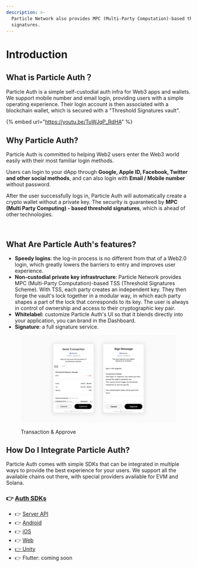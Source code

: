 ```yaml
---
description: >-
  Particle Network also provides MPC (Multi-Party Computation)-based threshold
  signatures.
---
```


# Introduction

## What is Particle Auth？

Particle Auth is a simple self-custodial auth infra for Web3 apps and wallets. We support mobile number and email login, providing users with a simple operating experience. Their login account is then associated with a blockchain wallet, which is secured with a "Threshold Signatures vault".

{% embed url="https://youtu.be/TuWJqP_RdHA" %}

## Why Particle Auth?&#x20;

Particle Auth is committed to helping Web2 users enter the Web3 world easily with their most familiar login methods.&#x20;

Users can login to your dApp through **Google, Apple ID, Facebook, Twitter and other social methods**, and can also login with **Email / Mobile number** without password.&#x20;

After the user successfully logs in, Particle Auth will automatically create a crypto wallet without a private key. The security is guaranteed by **MPC (Multi Party Computing) - based threshold signatures**, which is ahead of other technologies.

<figure><img src="../.gitbook/assets/组 12.png" alt=""><figcaption></figcaption></figure>

## What Are Particle Auth's features?

* **Speedy logins**: the log-in process is no different from that of a Web2.0 login, which greatly lowers the barriers to entry and improves user experience.
* **Non-custodial private key infrastructure**: Particle Network provides MPC (Multi-Party Computation)-based TSS (Threshold Signatures Scheme). With TSS, each party creates an independent key. They then forge the vault's lock together in a modular way, in which each party shapes a part of the lock that corresponds to its key. The user is always in control of ownership and access to their cryptographic key pair.
* **Whitelabel:** customize Particle Auth's UI so that it blends directly into your application, you can brand in the Dashboard.
* **Signature**: a full signature service.

<figure><img src="../.gitbook/assets/Approve.png" alt=""><figcaption><p>Transaction &#x26; Approve</p></figcaption></figure>

## How Do I Integrate Particle Auth? <a href="#how-can-i-use-web3auth" id="how-can-i-use-web3auth"></a>

Particle Auth comes with simple SDKs that can be integrated in multiple ways to provide the best experience for your users. We support all the available chains out there, with special providers available for EVM and Solana.

### 👉 [Auth SDKs](sdks/)

* 👉 [Server API](sdks/server-api.md)
* 👉 [Android](sdks/android.md)
* 👉 [iOS](sdks/ios.md)
* 👉 [Web](sdks/web.md)
* [👉 Unity](sdks/unity.md)
* 👉 Flutter: coming soon
